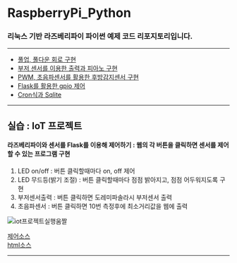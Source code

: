 # RaspberryPi_Python
### 리눅스 기반 라즈베리파이 파이썬 예제 코드 리포지토리입니다.

---------

- [풀업, 풀다운 회로 구현](https://andjjip.tistory.com/241?category=876593)
- [부저 센서를 이용한 출력과 피아노 구현](https://andjjip.tistory.com/240?category=876593)
- [PWM, 초음파센서를 활용한 후방감지센서 구현](https://andjjip.tistory.com/242?category=876593)
- [Flask를 활용한 gpio 제어](https://andjjip.tistory.com/243?category=876593)
- [Cron식과 Sqlite](https://andjjip.tistory.com/244?category=876593)

--------

## 실습 : IoT 프로젝트
#### 라즈베리파이와 센서를 Flask를 이용해 제어하기 : 웹의 각 버튼을 클릭하면 센서를 제어할 수 있는 프로그램 구현 <br>
1. LED on/off : 버튼 클릭할때마다 on, off 제어 <br>
2. LED 무드등(밝기 조절) : 버튼 클릭할때마다 점점 밝아지고, 점점 어두워지도록 구현 <br>
3. 부저센서출력 : 버튼 클릭하면 도레미파솔라시 부저센서 출력 <br>
4. 초음파센서   : 버튼 클릭하면 10번 측정후에 최소거리값을 웹에 출력 <br>

![iot프로젝트실행움짤](https://github.com/SeoDongWoo1216/RaspberryPi_Python/blob/main/IoT%20%ED%94%84%EB%A1%9C%EC%A0%9D%ED%8A%B8%20%EC%8B%A4%ED%96%89%ED%99%94%EB%A9%B4.gif) <br>

[제어소스](https://github.com/SeoDongWoo1216/RaspberryPi_Python/blob/main/EmbededTest/alltest.py) <br>
[html소스](https://github.com/SeoDongWoo1216/RaspberryPi_Python/blob/main/EmbededTest/templates/index.html) <br>

--------


